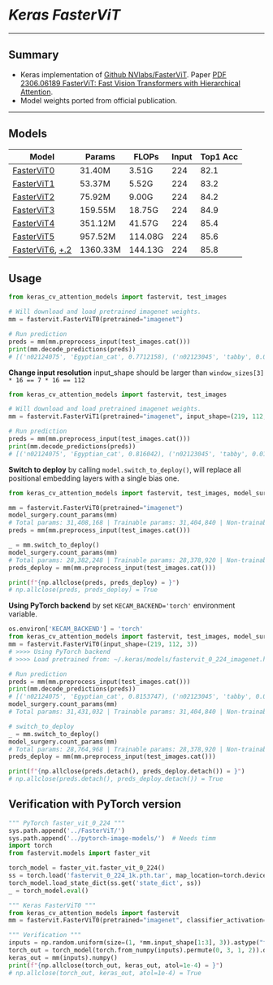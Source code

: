 # ___Keras FasterViT___
***

## Summary
  - Keras implementation of [Github NVlabs/FasterViT](https://github.com/NVlabs/FasterViT). Paper [PDF 2306.06189 FasterViT: Fast Vision Transformers with Hierarchical Attention](https://arxiv.org/pdf/2306.06189.pdf).
  - Model weights ported from official publication.
***

## Models
  | Model      | Params   | FLOPs   | Input | Top1 Acc |
  | ---------- | -------- | ------- | ----- | -------- |
  | [FasterViT0](https://github.com/leondgarse/keras_cv_attention_models/releases/download/fastervit/fastervit_0_224_imagenet.h5) | 31.40M   | 3.51G   | 224   | 82.1     |
  | [FasterViT1](https://github.com/leondgarse/keras_cv_attention_models/releases/download/fastervit/fastervit_1_224_imagenet.h5) | 53.37M   | 5.52G   | 224   | 83.2     |
  | [FasterViT2](https://github.com/leondgarse/keras_cv_attention_models/releases/download/fastervit/fastervit_2_224_imagenet.h5) | 75.92M   | 9.00G   | 224   | 84.2     |
  | [FasterViT3](https://github.com/leondgarse/keras_cv_attention_models/releases/download/fastervit/fastervit_3_224_imagenet.h5) | 159.55M  | 18.75G  | 224   | 84.9     |
  | [FasterViT4](https://github.com/leondgarse/keras_cv_attention_models/releases/download/fastervit/fastervit_4_224_imagenet.h5) | 351.12M  | 41.57G  | 224   | 85.4     |
  | [FasterViT5](https://github.com/leondgarse/keras_cv_attention_models/releases/download/fastervit/fastervit_5_224_imagenet.h5) | 957.52M  | 114.08G | 224   | 85.6     |
  | [FasterViT6](https://github.com/leondgarse/keras_cv_attention_models/releases/download/fastervit/fastervit_6_224_imagenet.1.h5), [+.2](https://github.com/leondgarse/keras_cv_attention_models/releases/download/fastervit/fastervit_6_224_imagenet.2.h5) | 1360.33M | 144.13G | 224   | 85.8     |
## Usage
  ```py
  from keras_cv_attention_models import fastervit, test_images

  # Will download and load pretrained imagenet weights.
  mm = fastervit.FasterViT0(pretrained="imagenet")

  # Run prediction
  preds = mm(mm.preprocess_input(test_images.cat()))
  print(mm.decode_predictions(preds))
  # [('n02124075', 'Egyptian_cat', 0.7712158), ('n02123045', 'tabby', 0.017085848), ...]
  ```
  **Change input resolution** input_shape should be larger than `window_sizes[3] * 16 == 7 * 16 == 112`
  ```py
  from keras_cv_attention_models import fastervit, test_images

  # Will download and load pretrained imagenet weights.
  mm = fastervit.FasterViT1(pretrained="imagenet", input_shape=(219, 112, 3))

  # Run prediction
  preds = mm(mm.preprocess_input(test_images.cat()))
  print(mm.decode_predictions(preds))
  # [('n02124075', 'Egyptian_cat', 0.816042), ('n02123045', 'tabby', 0.016786952), ...]
  ```
  **Switch to deploy** by calling `model.switch_to_deploy()`, will replace all positional embedding layers with a single bias one.
  ```py
  from keras_cv_attention_models import fastervit, test_images, model_surgery

  mm = fastervit.FasterViT0(pretrained="imagenet")
  model_surgery.count_params(mm)
  # Total params: 31,408,168 | Trainable params: 31,404,840 | Non-trainable params:3,328
  preds = mm(mm.preprocess_input(test_images.cat()))

  _ = mm.switch_to_deploy()
  model_surgery.count_params(mm)
  # Total params: 28,382,248 | Trainable params: 28,378,920 | Non-trainable params:3,328
  preds_deploy = mm(mm.preprocess_input(test_images.cat()))

  print(f"{np.allclose(preds, preds_deploy) = }")
  # np.allclose(preds, preds_deploy) = True
  ```
  **Using PyTorch backend** by set `KECAM_BACKEND='torch'` environment variable.
  ```py
  os.environ['KECAM_BACKEND'] = 'torch'
  from keras_cv_attention_models import fastervit, test_images, model_surgery
  mm = fastervit.FasterViT0(input_shape=(219, 112, 3))
  # >>>> Using PyTorch backend
  # >>>> Load pretrained from: ~/.keras/models/fastervit_0_224_imagenet.h5

  # Run prediction
  preds = mm(mm.preprocess_input(test_images.cat()))
  print(mm.decode_predictions(preds))
  # [('n02124075', 'Egyptian_cat', 0.8153747), ('n02123045', 'tabby', 0.013647158), ...]
  model_surgery.count_params(mm)
  # Total params: 31,431,032 | Trainable params: 31,404,840 | Non-trainable params:26,192

  # switch_to_deploy
  _ = mm.switch_to_deploy()
  model_surgery.count_params(mm)
  # Total params: 28,764,968 | Trainable params: 28,378,920 | Non-trainable params:386,048
  preds_deploy = mm(mm.preprocess_input(test_images.cat()))

  print(f"{np.allclose(preds.detach(), preds_deploy.detach()) = }")
  # np.allclose(preds.detach(), preds_deploy.detach()) = True
  ```
## Verification with PyTorch version
  ```py
  """ PyTorch faster_vit_0_224 """
  sys.path.append('../FasterViT/')
  sys.path.append('../pytorch-image-models/')  # Needs timm
  import torch
  from fastervit.models import faster_vit

  torch_model = faster_vit.faster_vit_0_224()
  ss = torch.load('fastervit_0_224_1k.pth.tar', map_location=torch.device('cpu'))
  torch_model.load_state_dict(ss.get('state_dict', ss))
  _ = torch_model.eval()

  """ Keras FasterViT0 """
  from keras_cv_attention_models import fastervit
  mm = fastervit.FasterViT0(pretrained="imagenet", classifier_activation=None)

  """ Verification """
  inputs = np.random.uniform(size=(1, *mm.input_shape[1:3], 3)).astype("float32")
  torch_out = torch_model(torch.from_numpy(inputs).permute(0, 3, 1, 2)).detach().numpy()
  keras_out = mm(inputs).numpy()
  print(f"{np.allclose(torch_out, keras_out, atol=1e-4) = }")
  # np.allclose(torch_out, keras_out, atol=1e-4) = True
  ```
